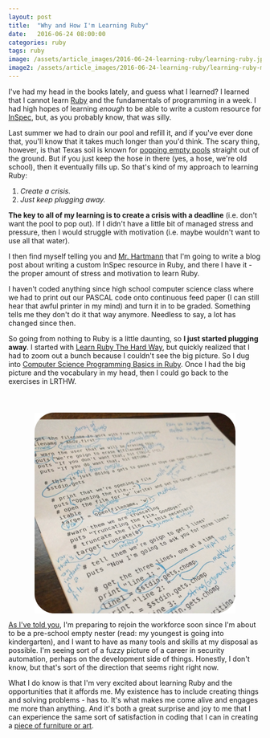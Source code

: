 ```yaml
---
layout: post
title:  "Why and How I'm Learning Ruby"
date:   2016-06-24 08:00:00
categories: ruby
tags: ruby
image: /assets/article_images/2016-06-24-learning-ruby/learning-ruby.jpg
image2: /assets/article_images/2016-06-24-learning-ruby/learning-ruby-mobile.jpg
---
```

I've had my head in the books lately, and guess what I learned? I learned that I cannot learn [Ruby](https://www.ruby-lang.org/en/) and the fundamentals of programming in a week. I had high hopes of learning *enough* to be able to write a custom resource for [InSpec](https://github.com/chef/inspec), but, as you probably know, that was silly.

Last summer we had to drain our pool and refill it, and if you've ever done that, you'll know that it takes much longer than you'd think. The scary thing, however, is that Texas soil is known for [popping empty pools](https://www.google.com/search?q=pool+popping+out+of+ground&espv=2&biw=1472&bih=981&tbm=isch&tbo=u&source=univ&sa=X&ved=0ahUKEwjN9e6zl8LNAhUj0YMKHZGIAVkQsAQIGw) straight out of the ground. But if you just keep the hose in there (yes, a hose, we're old school), then it eventually fills up. So that's kind of my approach to learning Ruby:

1. *Create a crisis.*
2. *Just keep plugging away.*

**The key to all of my learning is to create a crisis with a deadline** (i.e. don't want the pool to pop out). If I didn't have a little bit of managed stress and pressure, then I would struggle with motivation (i.e. maybe wouldn't want to use all that water). 

I then find myself telling you and [Mr. Hartmann](https://twitter.com/chri_hartmann) that I'm going to write a blog post about writing a custom InSpec resource in Ruby, and there I have it - the proper amount of stress and motivation to learn Ruby.

I haven't coded anything since high school computer science class where we had to print out our PASCAL code onto continuous feed paper (I can still hear that awful printer in my mind) and turn it in to be graded. Something tells me they don't do it that way anymore. Needless to say, a lot has changed since then. 

So going from nothing to Ruby is a little daunting, so **I just started plugging away**. I started with [Learn Ruby The Hard Way](http://learnrubythehardway.org/book/), but quickly realized that I had to zoom out a bunch because I couldn't see the big picture. So I dug into [Computer Science Programming Basics in Ruby](http://shop.oreilly.com/product/0636920028192.do). Once I had the big picture and the vocabulary in my head, then I could go back to the exercises in LRTHW.

<img src='/assets/article_images/2016-06-24-learning-ruby/unpacking.png' style='display: block; margin-left: auto; margin-right: auto; padding-top: 40px' />

[As I've told you](http://www.anniehedgie.com/introduction), I'm preparing to rejoin the workforce soon since I'm about to be a pre-school empty nester (read: my youngest is going into kindergarten), and I want to have as many tools and skills at my disposal as possible. I'm seeing sort of a fuzzy picture of a career in security automation, perhaps on the development side of things. Honestly, I don't know, but that's sort of the direction that seems right right now.

What I do know is that I'm very excited about learning Ruby and the opportunities that it affords me. My existence has to include creating things and solving problems - has to. It's what makes me come alive and engages me more than anything. And it's both a great surprise and joy to me that I can experience the same sort of satisfaction in coding that I can in creating a [piece of furniture or art](https://www.instagram.com/explore/tags/reclaimedhomeinteriors/).
